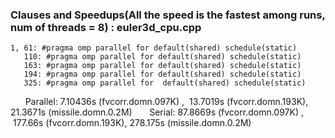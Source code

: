 ### Clauses and Speedups(All the speed is the fastest among runs, num of threads = 8) : euler3d_cpu.cpp
    1, 61: #pragma omp parallel for default(shared) schedule(static)
       110: #pragma omp parallel for default(shared) schedule(static)
       163: #pragma omp parallel for default(shared) schedule(static)
       194: #pragma omp parallel for default(shared) schedule(static)
       325: #pragma omp parallel for  default(shared) schedule(static)
       Parallel: 7.10436s (fvcorr.domn.097K) ,  13.7019s (fvcorr.domn.193K), 21.3671s (missile.domn.0.2M)
       Serial:   87.8669s (fvcorr.domn.097K) ,  177.66s (fvcorr.domn.193K), 278.175s (missile.domn.0.2M)

